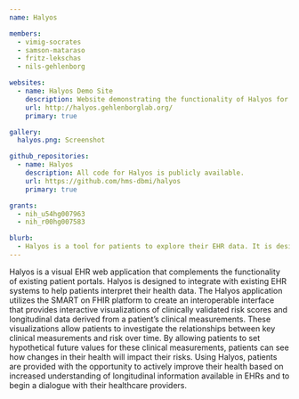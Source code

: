 ```yaml
---
name: Halyos

members:
  - vimig-socrates
  - samson-mataraso
  - fritz-lekschas
  - nils-gehlenborg

websites:
  - name: Halyos Demo Site
    description: Website demonstrating the functionality of Halyos for a sample patient. All data is synthetic.
    url: http://halyos.gehlenborglab.org/
    primary: true

gallery:
  halyos.png: Screenshot

github_repositories:
  - name: Halyos
    description: All code for Halyos is publicly available.
    url: https://github.com/hms-dbmi/halyos
    primary: true

grants:
  - nih_u54hg007963
  - nih_r00hg007583

blurb:
  - Halyos is a tool for patients to explore their EHR data. It is designed to present patient data in a way that allows patients to better understand their health data.
---
```

Halyos is a visual EHR web application that complements the functionality of existing patient portals. Halyos is designed to integrate with existing EHR systems to help patients interpret their health data. The Halyos application utilizes the SMART on FHIR platform to create an interoperable interface that provides interactive visualizations of clinically validated risk scores and longitudinal data derived from a patient’s clinical measurements. These visualizations allow patients to investigate the relationships between key clinical measurements and risk over time. By allowing patients to set hypothetical future values for these clinical measurements, patients can see how changes in their health will impact their risks. Using Halyos, patients are provided with the opportunity to actively improve their health based on increased understanding of longitudinal information available in EHRs and to begin a dialogue with their healthcare providers.
